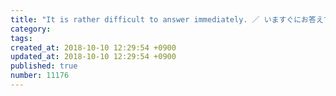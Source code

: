 ```yaml
---
title: "It is rather difficult to answer immediately. ／ いますぐにお答えするのはむずかしいです 2014-02-13"
category: 
tags: 
created_at: 2018-10-10 12:29:54 +0900
updated_at: 2018-10-10 12:29:54 +0900
published: true
number: 11176
---
```



